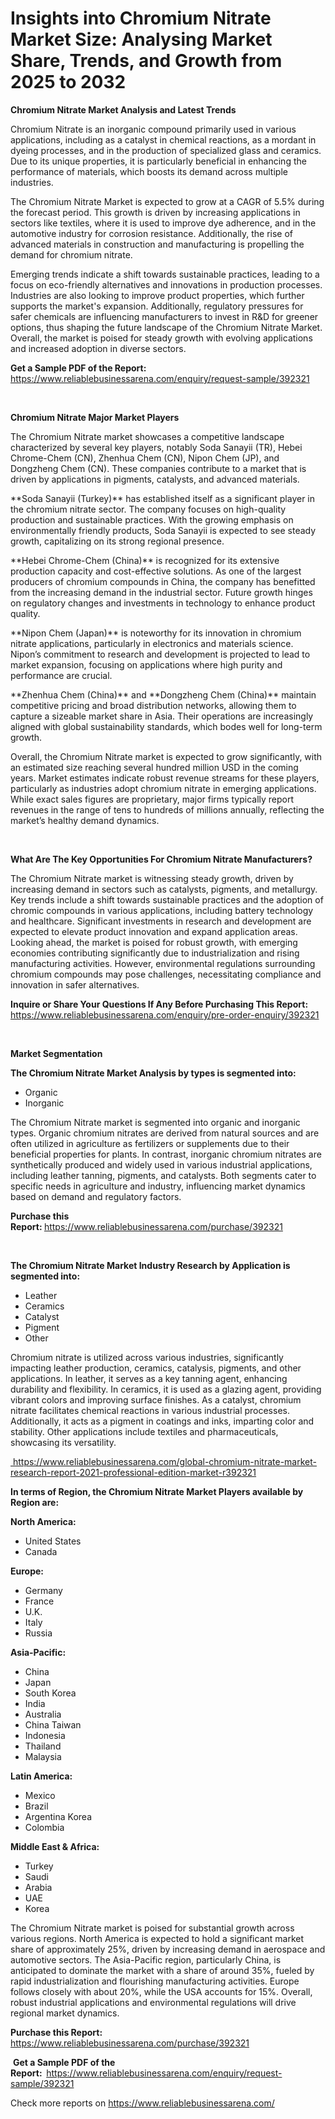 <p><h1>Insights into Chromium Nitrate Market Size: Analysing Market Share, Trends, and Growth from 2025 to 2032</h1></p><p><strong>Chromium Nitrate Market Analysis and Latest Trends</strong></p>
<p><p>Chromium Nitrate is an inorganic compound primarily used in various applications, including as a catalyst in chemical reactions, as a mordant in dyeing processes, and in the production of specialized glass and ceramics. Due to its unique properties, it is particularly beneficial in enhancing the performance of materials, which boosts its demand across multiple industries.</p><p>The Chromium Nitrate Market is expected to grow at a CAGR of 5.5% during the forecast period. This growth is driven by increasing applications in sectors like textiles, where it is used to improve dye adherence, and in the automotive industry for corrosion resistance. Additionally, the rise of advanced materials in construction and manufacturing is propelling the demand for chromium nitrate.</p><p>Emerging trends indicate a shift towards sustainable practices, leading to a focus on eco-friendly alternatives and innovations in production processes. Industries are also looking to improve product properties, which further supports the market's expansion. Additionally, regulatory pressures for safer chemicals are influencing manufacturers to invest in R&D for greener options, thus shaping the future landscape of the Chromium Nitrate Market. Overall, the market is poised for steady growth with evolving applications and increased adoption in diverse sectors.</p></p>
<p><strong>Get a Sample PDF of the Report:&nbsp;</strong> <a href="https://www.reliablebusinessarena.com/enquiry/request-sample/392321?utm_campaign=1841&utm_medium=2&utm_source=Github&utm_content=ia&utm_term=17012025&utm_id=chromium-nitrate">https://www.reliablebusinessarena.com/enquiry/request-sample/392321</a></p>
<p>&nbsp;</p>
<p><strong>Chromium Nitrate Major Market Players</strong></p>
<p><p>The Chromium Nitrate market showcases a competitive landscape characterized by several key players, notably Soda Sanayii (TR), Hebei Chrome-Chem (CN), Zhenhua Chem (CN), Nipon Chem (JP), and Dongzheng Chem (CN). These companies contribute to a market that is driven by applications in pigments, catalysts, and advanced materials.</p><p>**Soda Sanayii (Turkey)** has established itself as a significant player in the chromium nitrate sector. The company focuses on high-quality production and sustainable practices. With the growing emphasis on environmentally friendly products, Soda Sanayii is expected to see steady growth, capitalizing on its strong regional presence.</p><p>**Hebei Chrome-Chem (China)** is recognized for its extensive production capacity and cost-effective solutions. As one of the largest producers of chromium compounds in China, the company has benefitted from the increasing demand in the industrial sector. Future growth hinges on regulatory changes and investments in technology to enhance product quality.</p><p>**Nipon Chem (Japan)** is noteworthy for its innovation in chromium nitrate applications, particularly in electronics and materials science. Nipon’s commitment to research and development is projected to lead to market expansion, focusing on applications where high purity and performance are crucial.</p><p>**Zhenhua Chem (China)** and **Dongzheng Chem (China)** maintain competitive pricing and broad distribution networks, allowing them to capture a sizeable market share in Asia. Their operations are increasingly aligned with global sustainability standards, which bodes well for long-term growth.</p><p>Overall, the Chromium Nitrate market is expected to grow significantly, with an estimated size reaching several hundred million USD in the coming years. Market estimates indicate robust revenue streams for these players, particularly as industries adopt chromium nitrate in emerging applications. While exact sales figures are proprietary, major firms typically report revenues in the range of tens to hundreds of millions annually, reflecting the market’s healthy demand dynamics.</p></p>
<p>&nbsp;</p>
<p><strong>What Are The Key Opportunities For Chromium Nitrate Manufacturers?</strong></p>
<p><p>The Chromium Nitrate market is witnessing steady growth, driven by increasing demand in sectors such as catalysts, pigments, and metallurgy. Key trends include a shift towards sustainable practices and the adoption of chromic compounds in various applications, including battery technology and healthcare. Significant investments in research and development are expected to elevate product innovation and expand application areas. Looking ahead, the market is poised for robust growth, with emerging economies contributing significantly due to industrialization and rising manufacturing activities. However, environmental regulations surrounding chromium compounds may pose challenges, necessitating compliance and innovation in safer alternatives.</p></p>
<p><strong>Inquire or Share Your Questions If Any Before Purchasing This Report:</strong> <a href="https://www.reliablebusinessarena.com/enquiry/pre-order-enquiry/392321?utm_campaign=1841&utm_medium=2&utm_source=Github&utm_content=ia&utm_term=17012025&utm_id=chromium-nitrate">https://www.reliablebusinessarena.com/enquiry/pre-order-enquiry/392321</a></p>
<p>&nbsp;</p>
<p><strong>Market Segmentation</strong></p>
<p><strong>The Chromium Nitrate Market Analysis by types is segmented into:</strong></p>
<p><ul><li>Organic</li><li>Inorganic</li></ul></p>
<p><p>The Chromium Nitrate market is segmented into organic and inorganic types. Organic chromium nitrates are derived from natural sources and are often utilized in agriculture as fertilizers or supplements due to their beneficial properties for plants. In contrast, inorganic chromium nitrates are synthetically produced and widely used in various industrial applications, including leather tanning, pigments, and catalysts. Both segments cater to specific needs in agriculture and industry, influencing market dynamics based on demand and regulatory factors.</p></p>
<p><strong>Purchase this Report:&nbsp;</strong><a href="https://www.reliablebusinessarena.com/purchase/392321?utm_campaign=1841&utm_medium=2&utm_source=Github&utm_content=ia&utm_term=17012025&utm_id=chromium-nitrate">https://www.reliablebusinessarena.com/purchase/392321</a></p>
<p>&nbsp;</p>
<p><strong>The Chromium Nitrate Market Industry Research by Application is segmented into:</strong></p>
<p><ul><li>Leather</li><li>Ceramics</li><li>Catalyst</li><li>Pigment</li><li>Other</li></ul></p>
<p><p>Chromium nitrate is utilized across various industries, significantly impacting leather production, ceramics, catalysis, pigments, and other applications. In leather, it serves as a key tanning agent, enhancing durability and flexibility. In ceramics, it is used as a glazing agent, providing vibrant colors and improving surface finishes. As a catalyst, chromium nitrate facilitates chemical reactions in various industrial processes. Additionally, it acts as a pigment in coatings and inks, imparting color and stability. Other applications include textiles and pharmaceuticals, showcasing its versatility.</p></p>
<p><a href="https://www.reliablebusinessarena.com/global-chromium-nitrate-market-research-report-2021-professional-edition-market-r392321?utm_campaign=1841&utm_medium=2&utm_source=Github&utm_content=ia&utm_term=17012025&utm_id=chromium-nitrate">&nbsp;https://www.reliablebusinessarena.com/global-chromium-nitrate-market-research-report-2021-professional-edition-market-r392321</a></p>
<p><strong>In terms of Region, the Chromium Nitrate Market Players available by Region are:</strong></p>
<p>
    <p> <strong> North America: </strong>
        <ul>
            <li>United States</li>
            <li>Canada</li>
        </ul>
        </p> 
    <p> <strong> Europe: </strong>
        <ul>
            <li>Germany</li>
            <li>France</li>
            <li>U.K.</li>
            <li>Italy</li>
            <li>Russia</li>
        </ul>
        </p> 
    <p> <strong> Asia-Pacific: </strong>
        <ul>
            <li>China</li>
            <li>Japan</li>
            <li>South Korea</li>
            <li>India</li>
            <li>Australia</li>
            <li>China Taiwan</li>
            <li>Indonesia</li>
            <li>Thailand</li>
            <li>Malaysia</li>
        </ul>
        </p> 
    <p> <strong> Latin America: </strong>
        <ul>
            <li>Mexico</li>
            <li>Brazil</li>
            <li>Argentina Korea</li>
            <li>Colombia</li>
        </ul>
        </p> 
    <p> <strong> Middle East & Africa: </strong>
        <ul>
            <li>Turkey</li>
            <li>Saudi</li>
            <li>Arabia</li>
            <li>UAE</li>
            <li>Korea</li>
        </ul>
    </p>
    </p>
<p><p>The Chromium Nitrate market is poised for substantial growth across various regions. North America is expected to hold a significant market share of approximately 25%, driven by increasing demand in aerospace and automotive sectors. The Asia-Pacific region, particularly China, is anticipated to dominate the market with a share of around 35%, fueled by rapid industrialization and flourishing manufacturing activities. Europe follows closely with about 20%, while the USA accounts for 15%. Overall, robust industrial applications and environmental regulations will drive regional market dynamics.</p></p>
<p><strong>Purchase this Report: </strong><a href="https://www.reliablebusinessarena.com/purchase/392321?utm_campaign=1841&utm_medium=2&utm_source=Github&utm_content=ia&utm_term=17012025&utm_id=chromium-nitrate">https://www.reliablebusinessarena.com/purchase/392321</a></p>
<p>&nbsp;<strong>Get a Sample PDF of the Report:&nbsp;&nbsp;</strong><a href="https://www.reliablebusinessarena.com/enquiry/request-sample/392321?utm_campaign=1841&utm_medium=2&utm_source=Github&utm_content=ia&utm_term=17012025&utm_id=chromium-nitrate">https://www.reliablebusinessarena.com/enquiry/request-sample/392321</a></p>
<p><strong></strong></p>
<p>Check more reports on <a href="https://www.reliablebusinessarena.com/?utm_campaign=1841&utm_medium=2&utm_source=Github&utm_content=ia&utm_term=17012025&utm_id=chromium-nitrate">https://www.reliablebusinessarena.com/</a></p>